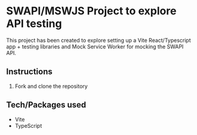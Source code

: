 # SWAPI/MSWJS Project to explore API testing

This project has been created to explore setting up a Vite React/Typescript app + testing libraries and Mock Service Worker for mocking the SWAPI API.

## Instructions

1. Fork and clone the repository


## Tech/Packages used

- Vite
- TypeScript
